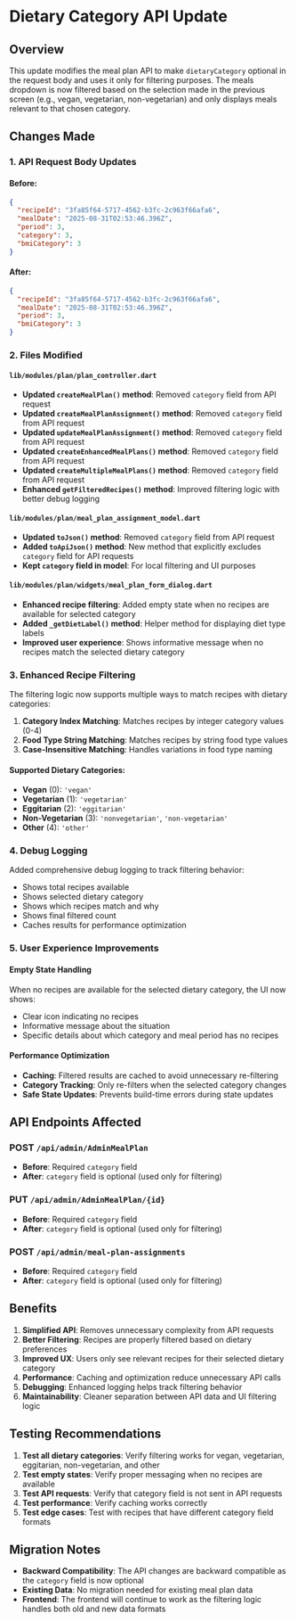 # Dietary Category API Update

## Overview
This update modifies the meal plan API to make `dietaryCategory` optional in the request body and uses it only for filtering purposes. The meals dropdown is now filtered based on the selection made in the previous screen (e.g., vegan, vegetarian, non-vegetarian) and only displays meals relevant to that chosen category.

## Changes Made

### 1. API Request Body Updates

#### Before:
```json
{
  "recipeId": "3fa85f64-5717-4562-b3fc-2c963f66afa6",
  "mealDate": "2025-08-31T02:53:46.396Z",
  "period": 3,
  "category": 3,
  "bmiCategory": 3
}
```

#### After:
```json
{
  "recipeId": "3fa85f64-5717-4562-b3fc-2c963f66afa6",
  "mealDate": "2025-08-31T02:53:46.396Z",
  "period": 3,
  "bmiCategory": 3
}
```

### 2. Files Modified

#### `lib/modules/plan/plan_controller.dart`
- **Updated `createMealPlan()` method**: Removed `category` field from API request
- **Updated `createMealPlanAssignment()` method**: Removed `category` field from API request
- **Updated `updateMealPlanAssignment()` method**: Removed `category` field from API request
- **Updated `createEnhancedMealPlans()` method**: Removed `category` field from API request
- **Updated `createMultipleMealPlans()` method**: Removed `category` field from API request
- **Enhanced `getFilteredRecipes()` method**: Improved filtering logic with better debug logging

#### `lib/modules/plan/meal_plan_assignment_model.dart`
- **Updated `toJson()` method**: Removed `category` field from API request
- **Added `toApiJson()` method**: New method that explicitly excludes `category` field for API requests
- **Kept `category` field in model**: For local filtering and UI purposes

#### `lib/modules/plan/widgets/meal_plan_form_dialog.dart`
- **Enhanced recipe filtering**: Added empty state when no recipes are available for selected category
- **Added `_getDietLabel()` method**: Helper method for displaying diet type labels
- **Improved user experience**: Shows informative message when no recipes match the selected dietary category

### 3. Enhanced Recipe Filtering

The filtering logic now supports multiple ways to match recipes with dietary categories:

1. **Category Index Matching**: Matches recipes by integer category values (0-4)
2. **Food Type String Matching**: Matches recipes by string food type values
3. **Case-Insensitive Matching**: Handles variations in food type naming

#### Supported Dietary Categories:
- **Vegan** (0): `'vegan'`
- **Vegetarian** (1): `'vegetarian'`
- **Eggitarian** (2): `'eggitarian'`
- **Non-Vegetarian** (3): `'nonvegetarian'`, `'non-vegetarian'`
- **Other** (4): `'other'`

### 4. Debug Logging

Added comprehensive debug logging to track filtering behavior:
- Shows total recipes available
- Shows selected dietary category
- Shows which recipes match and why
- Shows final filtered count
- Caches results for performance optimization

### 5. User Experience Improvements

#### Empty State Handling
When no recipes are available for the selected dietary category, the UI now shows:
- Clear icon indicating no recipes
- Informative message about the situation
- Specific details about which category and meal period has no recipes

#### Performance Optimization
- **Caching**: Filtered results are cached to avoid unnecessary re-filtering
- **Category Tracking**: Only re-filters when the selected category changes
- **Safe State Updates**: Prevents build-time errors during state updates

## API Endpoints Affected

### POST `/api/admin/AdminMealPlan`
- **Before**: Required `category` field
- **After**: `category` field is optional (used only for filtering)

### PUT `/api/admin/AdminMealPlan/{id}`
- **Before**: Required `category` field
- **After**: `category` field is optional (used only for filtering)

### POST `/api/admin/meal-plan-assignments`
- **Before**: Required `category` field
- **After**: `category` field is optional (used only for filtering)

## Benefits

1. **Simplified API**: Removes unnecessary complexity from API requests
2. **Better Filtering**: Recipes are properly filtered based on dietary preferences
3. **Improved UX**: Users only see relevant recipes for their selected dietary category
4. **Performance**: Caching and optimization reduce unnecessary API calls
5. **Debugging**: Enhanced logging helps track filtering behavior
6. **Maintainability**: Cleaner separation between API data and UI filtering logic

## Testing Recommendations

1. **Test all dietary categories**: Verify filtering works for vegan, vegetarian, eggitarian, non-vegetarian, and other
2. **Test empty states**: Verify proper messaging when no recipes are available
3. **Test API requests**: Verify that category field is not sent in API requests
4. **Test performance**: Verify caching works correctly
5. **Test edge cases**: Test with recipes that have different category field formats

## Migration Notes

- **Backward Compatibility**: The API changes are backward compatible as the `category` field is now optional
- **Existing Data**: No migration needed for existing meal plan data
- **Frontend**: The frontend will continue to work as the filtering logic handles both old and new data formats
